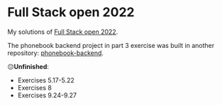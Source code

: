 # Full Stack open 2022

My solutions of [Full Stack open 2022](https://fullstackopen.com/en/).

The phonebook backend project in part 3 exercise was built in another repository: 
[phonebook-backend](https://github.com/Ghjattu/phonebook-backend).


😔**Unfinished**: 
- Exercises 5.17-5.22 
- Exercises 8
- Exercises 9.24-9.27 